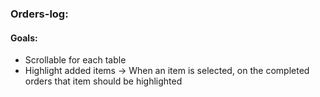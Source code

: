 ### Orders-log:

#### Goals:
- Scrollable for each table
- Highlight added items -> When an item is selected, on the completed orders that item should be highlighted